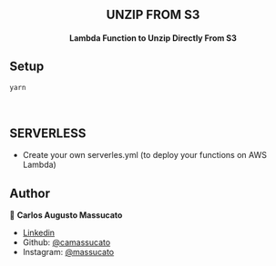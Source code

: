 <h2 align="center">
  UNZIP FROM S3
</h2>

<h4 align="center">
Lambda Function to Unzip Directly From S3
</h4>

## Setup

```bash
yarn
```
<br>

## SERVERLESS
* Create your own serverles.yml (to deploy your functions on AWS Lambda)

## Author
👤 **Carlos Augusto Massucato**
- [Linkedin](https://www.linkedin.com/in/massucato/)
- Github: [@camassucato](https://github.com/camassucato)
- Instagram: [@massucato](https://www.instagram.com/massucato/)